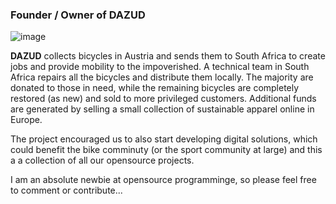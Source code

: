 ### Founder / Owner of DAZUD

![image](https://user-images.githubusercontent.com/30656576/148849919-0df4d993-f0ca-46c0-8aa8-a25ca7d22aac.png)

**DAZUD** collects bicycles in Austria and sends them to South Africa to create jobs and provide mobility to the impoverished. A technical team in South Africa repairs all the bicycles and distribute them locally. The majority are donated to those in need, while the remaining bicycles are completely restored (as new) and sold to more privileged customers. Additional funds are generated by selling a small collection of sustainable apparel online in Europe.

The project encouraged us to also start developing digital solutions, which could benefit the bike comminuty (or the sport community at large) and this a a collection of all our opensource projects.

I am an absolute newbie at opensource programminge, so please feel free to comment or contribute...

<!--
**johankotze72/johankotze72** is a ✨ _special_ ✨ repository because its `README.md` (this file) appears on your GitHub profile.

Here are some ideas to get you started:

- 🔭 I’m currently working on ...
- 🌱 I’m currently learning ...
- 👯 I’m looking to collaborate on ...
- 🤔 I’m looking for help with ...
- 💬 Ask me about ...
- 📫 How to reach me: ...
- 😄 Pronouns: ...
- ⚡ Fun fact: ...
-->
